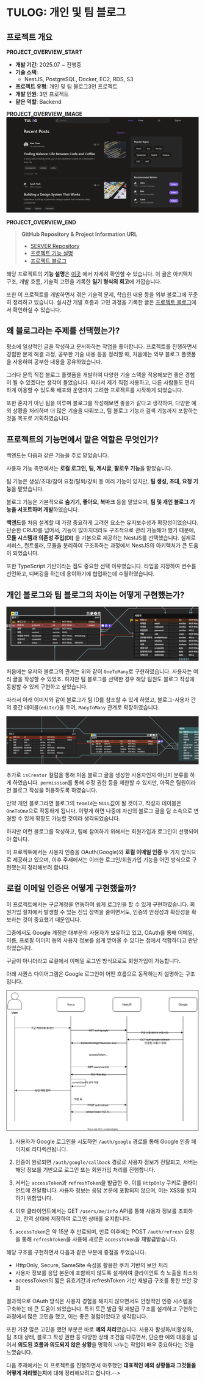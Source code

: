 # TULOG: 개인 및 팀 블로그

## 프로젝트 개요

**PROJECT_OVERVIEW_START**

-   **개발 기간**: 2025.07 ~ 진행중
-   **기술 스택**:
    -   NestJS, PostgreSQL, Docker, EC2, RDS, S3
-   **프로젝트 유형**: 개인 및 팀 블로그3인 프로젝트
-   **개발 인원**: 3인 프로젝트
-   **맡은 역할**: Backend

**PROJECT_OVERVIEW_IMAGE**
![tulog-main-image](https://github.com/1Dohyeon/1Dohyeon.github.io/blob/main/public/tulogMainImage.png?raw=true)

**PROJECT_OVERVIEW_END**

> **GitHub Repository & Project Information URL**
>
> -   [SERVER Repository](https://github.com/DOforTU/tulog-server)
> -   [프로젝트 기능 설명](https://github.com/DOforTU/tulog)
> -   [프로젝트 블로그](https://1dohyeon.github.io/#/blogs/category/TULOG)

해당 프로젝트의 **기능 설명**은 [이곳](https://github.com/DOforTU/tulog) 에서 자세히 확인할 수 있습니다. 이 글은 아키텍처 구조, 개발 흐름, 기술적 고민을 기록한 **일기 형식의 회고**에 가깝습니다.

또한 이 프로젝트를 개발하면서 겪은 기술적 문제, 학습한 내용 등을 외부 블로그에 꾸준히 정리하고 있습니다. 실시간 개발 흐름과 고민 과정을 기록한 글은 [프로젝트 블로그](https://leejucheol.github.io/#/blogs/category/TULOG)에서 확인하실 수 있습니다.

## 왜 블로그라는 주제를 선택했는가?

평소에 일상적인 글을 작성하고 문서화하는 작업을 좋아합니다. 프로젝트를 진행하면서 경험한 문제 해결 과정, 공부한 기술 내용 등을 정리할 때, 처음에는 외부 블로그 플랫폼을 사용하여 공부한 내용을 공유하였습니다.

그러다 문득 직접 블로그 플랫폼을 개발하여 다양한 기술 스택을 적용해보면 좋은 경험이 될 수 있겠다는 생각이 들었습니다. 따라서 제가 직접 사용하고, 다른 사람들도 편리하게 이용할 수 있도록 배포와 운영까지 고려한 프로젝트를 시작하게 되었습니다.

또한 혼자가 아닌 팀을 이루며 블로그를 작성해보면 좋을거 같다고 생각하여, 다양한 예외 상황을 처리하며 더 많은 기술을 다뤄보고, 팀 블로그 기능과 검색 기능까지 포함하는 것을 목표로 기획하였습니다.

## 프로젝트의 기능면에서 맡은 역할은 무엇인가?

백엔드는 다음과 같은 기능을 주로 맡았습니다.

사용자 기능 측면에서는 **로컬 로그인, 팀, 게시글, 팔로우 기능**을 맡았습니다.

팀 기능은 생성/초대/참여 요청/탈퇴/강퇴 등 여러 기능이 있지만, **팀 생성, 초대, 요청 기능**을 맡았습니다.

블로그 기능은 기본적으로 **숨기기, 좋아요, 북마크** 등을 맡았으며, **팀 및 개인 블로그 기능을 서포트하며 개발**하였습니다.

**백엔드**를 처음 설계할 때 가장 중요하게 고려한 요소는 유지보수성과 확장성이었습니다. 단순한 CRUD를 넘어서, 기능이 많아지더라도 구조적으로 관리 가능해야 했기 때문에, **모듈 시스템과 의존성 주입(DI)** 을 기본으로 제공하는 NestJS를 선택했습니다. 실제로 서비스, 컨트롤러, 모듈을 분리하여 구조화하는 과정에서 NestJS의 아키텍처가 큰 도움이 되었습니다.

또한 TypeScript 기반이라는 점도 중요한 선택 이유였습니다. 타입을 지정하여 변수를 선언하고, 디버깅을 하는데 용이하기에 협업하는데 수월하였습니다.

## 개인 블로그와 팀 블로그의 차이는 어떻게 구현했는가?

![init_user_blog_relation](https://github.com/1Dohyeon/1Dohyeon.github.io/blob/main/public/projects/imgs/init_user_blog_relation.png?raw=true)

처음에는 유저와 블로그의 관계는 위와 같이 `OneToMany`로 구현하였습니다. 사용자는 여러 글을 작성할 수 있었죠. 하지만 팀 블로그를 선택한 경우 해당 팀원도 블로그 작성에 동참할 수 있게 구현하고 싶었습니다.

따라서 아래 이미지와 같이 블로그가 팀 ID를 참조할 수 있게 하였고, 블로그-사용자 간의 중간 테이블(`editor`)을 두어, `ManyToMany` 관계로 확장하였습니다.

![modified_user_blog_relation](https://github.com/1Dohyeon/1Dohyeon.github.io/blob/main/public/projects/imgs/modified_user_blog_relation.png?raw=true)

추가로 `isCreator` 컬럼을 통해 처음 블로그 글을 생성한 사용자인지 아닌지 분류를 하게 하였습니다. `permission`를 통해 수정 권한 등을 제한할 수 있지만, 아직은 팀원이라면 블로그 작성을 허용하도록 하였습니다.

만약 개인 블로그라면 블로그의 `teamId`는 `NULL`값이 될 것이고, 작성자 테이블은 `OneToOne`으로 작동하게 됩니다. 이렇게 하면 나중에 자신의 블로그 글을 팀 소속으로 변경할 수 있게 확장도 가능할 것이라 생각되었습니다.

하지만 이런 블로그를 작성하고, 팀에 참여하기 위해서는 회원가입과 로그인이 선행되어야 합니다.

이 프로젝트에서는 사용자 인증을 OAuth(Google)와 **로컬 이메일 인증** 두 가지 방식으로 제공하고 있으며, 이후 주제에서는 이러한 로그인/회원가입 기능을 어떤 방식으로 구현했는지 정리해보려 합니다.

## 로컬 이메일 인증은 어떻게 구현했을까?

이 프로젝트에서는 구글계정을 연동하여 쉽게 로그인을 할 수 있게 구현하였습니다.
회원가입 절차에서 발생할 수 있는 진입 장벽을 줄이면서도, 인증의 안정성과 확장성을 확보하는 것이 중요했기 때문입니다.

그중에서도 Google 계정은 대부분의 사용자가 보유하고 있고, OAuth를 통해 이메일, 이름, 프로필 이미지 등의 사용자 정보를 쉽게 받아올 수 있다는 점에서 적합하다고 판단하였습니다.

구글이 아니더라고 로컬에서 이메일 로그인 방식으로도 회원가입이 가능합니다.

아래 시퀀스 다이어그램은 Google 로그인이 어떤 흐름으로 동작하는지 설명하는 구조입니다.

![login_logic](https://raw.githubusercontent.com/DOforTU/tulog/7944ffb2b0353fab4db63f3bfa59ef0f1e20df82/logic/login_logic.drawio.svg)

1. 사용자가 Google 로그인을 시도하면 `/auth/google` 경로를 통해 Google 인증 페이지로 리디렉션됩니다.

2. 인증이 완료되면 `/auth/google/callback` 경로로 사용자 정보가 전달되고, 서버는 해당 정보를 기반으로 로그인 또는 회원가입 처리를 진행합니다.

3. 서버는 `accessToken`과 `refreshToken`을 발급한 후, 이를 `HttpOnly` 쿠키로 클라이언트에 전달합니다. 사용자 정보는 응답 본문에 포함되지 않으며, 이는 XSS를 방지하기 위함입니다.

4. 이후 클라이언트에서는 GET `/users/me/info` API를 통해 사용자 정보를 조회하고, 전역 상태에 저장하여 로그인 상태를 유지합니다.

5. `accessToken`은 약 15분 후 만료되며, 만료 이후에는 POST `/auth/refresh` 요청을 통해 `refreshToken`을 사용해 새로운 `accessToken`을 재발급받습니다.

해당 구조를 구현하면서 다음과 같은 부분에 중점을 두었습니다.

-   HttpOnly, Secure, SameSite 속성을 활용한 쿠키 기반의 보안 처리
-   사용자 정보를 응답 본문에 포함하지 않도록 설계하여 클라이언트 측 노출을 최소화
-   accessToken의 짧은 유효기간과 refreshToken 기반 재발급 구조를 통한 보안 강화

결과적으로 OAuth 방식은 사용자 경험을 해치지 않으면서도 안정적인 인증 시스템을 구축하는 데 큰 도움이 되었습니다. 특히 토큰 발급 및 재발급 구조를 설계하고 구현하는 과정에서 많은 고민을 했고, 이는 좋은 경험이었다고 생각합니다.

또한 가장 많은 고민을 했던 부분은 바로 **예외 처리**였습니다. 사용자 활성화/비활성화, 팀 초대 상태, 블로그 작성 권한 등 다양한 상태 조건을 다루면서, 단순한 예외 대응을 넘어서 **의도된 흐름과 의도되지 않은 상황**을 명확히 나누는 작업이 매우 중요하다는 것을 느꼈습니다.

다음 주제에서는 이 프로젝트를 진행하면서 마주했던 **대표적인 예외 상황들과 그것들을 어떻게 처리했는지**에 대해 정리해보려고 합니다.-->
